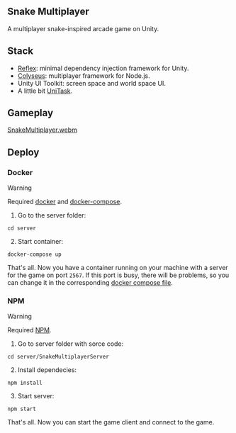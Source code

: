 ## Snake Multiplayer

A multiplayer snake-inspired arcade game on Unity.

## Stack

- [Reflex](https://github.com/gustavopsantos/Reflex): minimal dependency injection framework for Unity.
- [Colyseus](https://github.com/colyseus/colyseus): multiplayer framework for Node.js.
- Unity UI Toolkit: screen space and world space UI.
- A little bit [UniTask](https://github.com/Cysharp/UniTask).

## Gameplay
[SnakeMultiplayer.webm](https://github.com/Scrawach/SnakeMultiplayer/assets/40476180/3d72fa94-c793-498b-9116-b63cb46e1543)

## Deploy

### Docker

> [!WARNING]
> Required [docker](https://docker-docs.uclv.cu/engine/install/) and [docker-compose](https://docker-docs.uclv.cu/compose/install/).

1. Go to the server folder:

```
cd server
```

2. Start container:

```
docker-compose up
```

That's all. Now you have a container running on your machine with a server for the game on port `2567`. If this port is busy, there will be problems, so you can change it in the corresponding [docker compose file](https://github.com/Scrawach/SnakeMultiplayer/blob/main/server/docker-compose.yml).

### NPM

> [!WARNING]
> Required [NPM](https://docs.npmjs.com/downloading-and-installing-node-js-and-npm).

1. Go to server folder with sorce code:

```
cd server/SnakeMultiplayerServer
```

2. Install dependecies:

```
npm install
```

3. Start server:

```
npm start
```

That's all. Now you can start the game client and connect to the game.
